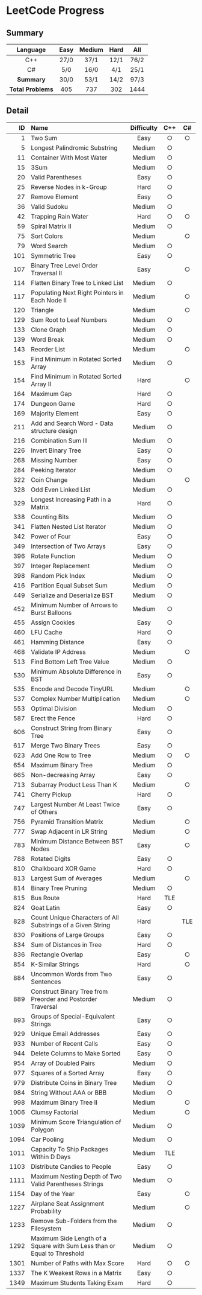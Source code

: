 # LeetCode Progress

## Summary
|     Language     | Easy |Medium| Hard |All |
|:----------------:|:----:|:----:| :--: |:--:|
|       C++        | 27/0 | 37/1 | 12/1 |76/2|
|        C#        |  5/0 | 16/0 |  4/1 |25/1|
|   **Summary**    | 30/0 | 53/1 | 14/2 |97/3|
|**Total Problems**| 405  | 737  | 302  |1444|

## Detail
|  ID|Name                                                                    |Difficulty|C++|C# |
|---:|:-----------------------------------------------------------------------|:--------:|:-:|:-:|
|   1|Two Sum                                                                 |   Easy   | ○ | ○ |
|   5|Longest Palindromic Substring                                           |  Medium  | ○ |   |
|  11|Container With Most Water                                               |  Medium  | ○ |   |
|  15|3Sum                                                                    |  Medium  | ○ |   |
|  20|Valid Parentheses                                                       |   Easy   | ○ |   |
|  25|Reverse Nodes in k-Group                                                |   Hard   | ○ |   |
|  27|Remove Element                                                          |   Easy   | ○ |   |
|  36|Valid Sudoku                                                            |  Medium  | ○ |   |
|  42|Trapping Rain Water                                                     |   Hard   | ○ | ○ |
|  59|Spiral Matrix II                                                        |  Medium  | ○ |   |
|  75|Sort Colors                                                             |  Medium  |   | ○ |
|  79|Word Search                                                             |  Medium  | ○ |   |
| 101|Symmetric Tree                                                          |   Easy   | ○ |   |
| 107|Binary Tree Level Order Traversal II                                    |   Easy   |   | ○ |
| 114|Flatten Binary Tree to Linked List                                      |  Medium  | ○ |   |
| 117|Populating Next Right Pointers in Each Node II                          |  Medium  |   | ○ |
| 120|Triangle                                                                |  Medium  |   | ○ |
| 129|Sum Root to Leaf Numbers                                                |  Medium  | ○ |   |
| 133|Clone Graph                                                             |  Medium  | ○ |   |
| 139|Word Break                                                              |  Medium  | ○ |   |
| 143|Reorder List                                                            |  Medium  |   | ○ |
| 153|Find Minimum in Rotated Sorted Array                                    |  Medium  | ○ |   |
| 154|Find Minimum in Rotated Sorted Array II                                 |   Hard   |   | ○ |
| 164|Maximum Gap                                                             |   Hard   | ○ |   |
| 174|Dungeon Game                                                            |   Hard   | ○ |   |
| 169|Majority Element                                                        |   Easy   | ○ |   |
| 211|Add and Search Word - Data structure design                             |  Medium  | ○ |   |
| 216|Combination Sum III                                                     |  Medium  | ○ |   |
| 226|Invert Binary Tree                                                      |   Easy   | ○ |   |
| 268|Missing Number                                                          |   Easy   | ○ |   |
| 284|Peeking Iterator                                                        |  Medium  | ○ |   |
| 322|Coin Change                                                             |  Medium  |   | ○ |
| 328|Odd Even Linked List                                                    |  Medium  | ○ |   |
| 329|Longest Increasing Path in a Matrix                                     |   Hard   | ○ |   |
| 338|Counting Bits                                                           |  Medium  | ○ |   |
| 341|Flatten Nested List Iterator                                            |  Medium  | ○ |   |
| 342|Power of Four                                                           |   Easy   | ○ |   |
| 349|Intersection of Two Arrays                                              |   Easy   | ○ |   |
| 396|Rotate Function                                                         |  Medium  | ○ |   |
| 397|Integer Replacement                                                     |  Medium  | ○ |   |
| 398|Random Pick Index                                                       |  Medium  | ○ |   |
| 416|Partition Equal Subset Sum                                              |  Medium  | ○ |   |
| 449|Serialize and Deserialize BST                                           |  Medium  | ○ |   |
| 452|Minimum Number of Arrows to Burst Balloons                              |  Medium  | ○ |   |
| 455|Assign Cookies                                                          |   Easy   | ○ |   |
| 460|LFU Cache                                                               |   Hard   | ○ |   |
| 461|Hamming Distance                                                        |   Easy   | ○ |   |
| 468|Validate IP Address                                                     |  Medium  |   | ○ |
| 513|Find Bottom Left Tree Value                                             |  Medium  | ○ |   |
| 530|Minimum Absolute Difference in BST                                      |   Easy   | ○ |   |
| 535|Encode and Decode TinyURL                                               |  Medium  |   | ○ |
| 537|Complex Number Multiplication                                           |  Medium  |   | ○ |
| 553|Optimal Division                                                        |  Medium  | ○ |   |
| 587|Erect the Fence                                                         |   Hard   | ○ |   |
| 606|Construct String from Binary Tree                                       |   Easy   | ○ |   |
| 617|Merge Two Binary Trees                                                  |   Easy   | ○ |   |
| 623|Add One Row to Tree                                                     |  Medium  | ○ | ○ |
| 654|Maximum Binary Tree                                                     |  Medium  | ○ |   |
| 665|Non-decreasing Array                                                    |   Easy   | ○ |   |
| 713|Subarray Product Less Than K                                            |  Medium  |   | ○ |
| 741|Cherry Pickup                                                           |   Hard   | ○ |   |
| 747|Largest Number At Least Twice of Others                                 |   Easy   | ○ |   |
| 756|Pyramid Transition Matrix                                               |  Medium  |   | ○ |
| 777|Swap Adjacent in LR String                                              |  Medium  |   | ○ |
| 783|Minimum Distance Between BST Nodes                                      |   Easy   |   | ○ |
| 788|Rotated Digits                                                          |   Easy   | ○ |   |
| 810|Chalkboard XOR Game                                                     |   Hard   | ○ |   |
| 813|Largest Sum of Averages                                                 |  Medium  |   | ○ |
| 814|Binary Tree Pruning                                                     |  Medium  | ○ |   |
| 815|Bus Route                                                               |   Hard   |TLE|   |
| 824|Goat Latin                                                              |   Easy   | ○ |   |
| 828|Count Unique Characters of All Substrings of a Given String             |   Hard   |   |TLE|
| 830|Positions of Large Groups                                               |   Easy   | ○ |   |
| 834|Sum of Distances in Tree                                                |   Hard   | ○ |   |
| 836|Rectangle Overlap                                                       |   Easy   |   | ○ |
| 854|K-Similar Strings                                                       |   Hard   |   | ○ |
| 884|Uncommon Words from Two Sentences                                       |   Easy   | ○ |   |
| 889|Construct Binary Tree from Preorder and Postorder Traversal             |  Medium  | ○ |   |
| 893|Groups of Special-Equivalent Strings                                    |   Easy   | ○ |   |
| 929|Unique Email Addresses                                                  |   Easy   | ○ |   |
| 933|Number of Recent Calls                                                  |   Easy   | ○ |   |
| 944|Delete Columns to Make Sorted                                           |   Easy   | ○ |   |
| 954|Array of Doubled Pairs                                                  |  Medium  | ○ |   |
| 977|Squares of a Sorted Array                                               |   Easy   | ○ |   |
| 979|Distribute Coins in Binary Tree                                         |  Medium  | ○ |   |
| 984|String Without AAA or BBB                                               |  Medium  | ○ |   |
| 998|Maximum Binary Tree II                                                  |  Medium  |   | ○ |
|1006|Clumsy Factorial                                                        |  Medium  |   | ○ |
|1039|Minimum Score Triangulation of Polygon                                  |  Medium  | ○ |   |
|1094|Car Pooling                                                             |  Medium  | ○ |   |
|1011|Capacity To Ship Packages Within D Days                                 |  Medium  |TLE|   |
|1103|Distribute Candies to People                                            |   Easy   | ○ |   |
|1111|Maximum Nesting Depth of Two Valid Parentheses Strings                  |  Medium  | ○ |   |
|1154|Day of the Year                                                         |   Easy   |   | ○ |
|1227|Airplane Seat Assignment Probability                                    |  Medium  |   | ○ |
|1233|Remove Sub-Folders from the Filesystem                                  |  Medium  | ○ |   |
|1292|Maximum Side Length of a Square with Sum Less than or Equal to Threshold|  Medium  | ○ |   |
|1301|Number of Paths with Max Score                                          |   Hard   | ○ | ○ |
|1337|The K Weakest Rows in a Matrix                                          |   Easy   | ○ |   |
|1349|Maximum Students Taking Exam                                            |   Hard   | ○ |   |
